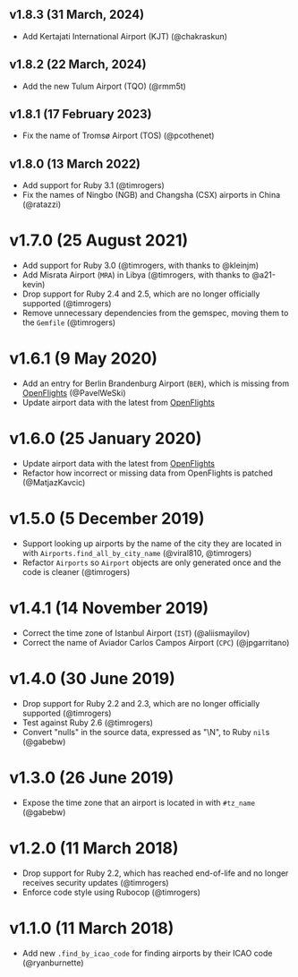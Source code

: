 ## v1.8.3 (31 March, 2024)

* Add Kertajati International Airport (KJT) (@chakraskun)

## v1.8.2 (22 March, 2024)

* Add the new Tulum Airport (TQO) (@rmm5t)

## v1.8.1 (17 February 2023)

* Fix the name of Tromsø Airport (TOS) (@pcothenet)

## v1.8.0 (13 March 2022)

* Add support for Ruby 3.1 (@timrogers)
* Fix the names of Ningbo (NGB) and Changsha (CSX) airports in China (@ratazzi)

# v1.7.0 (25 August 2021)

* Add support for Ruby 3.0 (@timrogers, with thanks to @kleinjm)
* Add Misrata Airport (`MRA`) in Libya (@timrogers, with thanks to @a21-kevin)
* Drop support for Ruby 2.4 and 2.5, which are no longer officially supported (@timrogers)
* Remove unnecessary dependencies from the gemspec, moving them to the `Gemfile` (@timrogers)

# v1.6.1 (9 May 2020)

* Add an entry for Berlin Brandenburg Airport (`BER`), which is missing from [OpenFlights](http://openflights.org) (@PavelWeSki)
* Update airport data with the latest from [OpenFlights](http://openflights.org)

# v1.6.0 (25 January 2020)

* Update airport data with the latest from [OpenFlights](http://openflights.org)
* Refactor how incorrect or missing data from OpenFlights is patched (@MatjazKavcic)

# v1.5.0 (5 December 2019)

* Support looking up airports by the name of the city they
are located in with `Airports.find_all_by_city_name` (@viral810, @timrogers)
* Refactor `Airports` so `Airport` objects are only generated once
and the code is cleaner (@timrogers)

# v1.4.1 (14 November 2019)

* Correct the time zone of Istanbul Airport (`IST`) (@aliismayilov)
* Correct the name of Aviador Carlos Campos Airport (`CPC`) (@jpgarritano)

# v1.4.0 (30 June 2019)

* Drop support for Ruby 2.2 and 2.3, which are no longer officially supported (@timrogers)
* Test against Ruby 2.6 (@timrogers)
* Convert "nulls" in the source data, expressed as "\\N", to Ruby `nil`s (@gabebw)

# v1.3.0 (26 June 2019)

* Expose the time zone that an airport is located in with `#tz_name` (@gabebw)

# v1.2.0 (11 March 2018)

* Drop support for Ruby 2.2, which has reached end-of-life and no longer receives security updates (@timrogers)
* Enforce code style using Rubocop (@timrogers)

# v1.1.0 (11 March 2018)

* Add new `.find_by_icao_code` for finding airports by their ICAO code (@ryanburnette)
